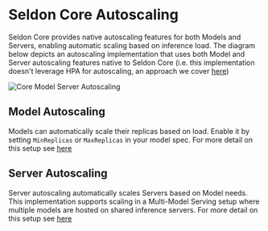 # Seldon Core Autoscaling

Seldon Core provides native autoscaling features for both Models and Servers, enabling automatic scaling based on inference load. The diagram below depicts an autoscaling implementation that uses both Model and Server autoscaling features native to Seldon Core (i.e. this implementation doesn't leverage HPA for autoscaling, an approach we cover [here](./hpa-overview.md)) 

![Core Model Server Autoscaling](../../images/core-model-server-autoscaling.png)

## Model Autoscaling

Models can automatically scale their replicas based on load. Enable it by setting `MinReplicas` or `MaxReplicas` in your model spec. For more detail on this setup see [here](./core-autoscaling-models.md)

## Server Autoscaling

Server autoscaling automatically scales Servers based on Model needs. This implementation supports scaling in a Multi-Model Serving setup where multiple models are hosted on shared inference servers. For more detail on this setup see [here](./core-autoscaling-servers.md)
